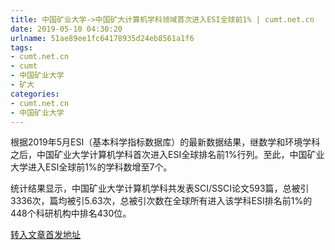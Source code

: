 ```yaml
---
title: 中国矿业大学->中国矿大计算机学科领域首次进入ESI全球前1% | cumt.net.cn
date: 2019-05-10 04:30:20
urlname: 51ae89ee1fc64178935d24eb8561a1f6
tags: 
- cumt.net.cn
- cumt
- 中国矿业大学
- 矿大
categories:
- cumt.net.cn
- 中国矿业大学
---
```



根据2019年5月ESI（基本科学指标数据库）的最新数据结果，继数学和环境学科之后，中国矿业大学计算机学科首次进入ESI全球排名前1%行列。至此，中国矿业大学进入ESI全球前1%的学科数增至7个。

统计结果显示，中国矿业大学计算机学科共发表SCI/SSCI论文593篇，总被引3336次，篇均被引5.63次，总被引次数在全球所有进入该学科ESI排名前1%的448个科研机构中排名430位。





[转入文章首发地址](http://xwzx.cumt.edu.cn/ff/81/c513a524161/page.htm)